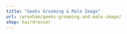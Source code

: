 ```yaml
---
title: "Geeks Grooming & Male Image"
url: /wrexham/geeks-grooming-and-male-image/
shop: hairdresser
---
```

